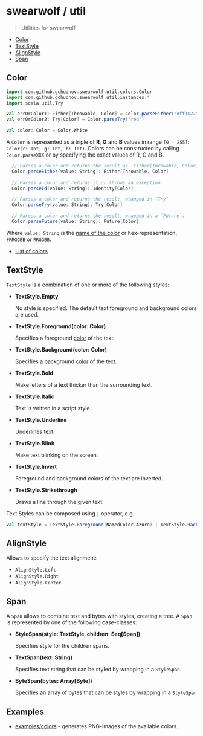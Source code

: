 # swearwolf / util

> Utilities for swearwolf

- [Color](#Color)
- [TextStyle](#TextStyle)
- [AlignStyle](#AlignStyle)
- [Span](#Span)

## Color

```scala
import com.github.gchudnov.swearwolf.util.colors.Color
import com.github.gchudnov.swearwolf.util.instances.*
import scala.util.Try

val errOrColor1: Either[Throwable, Color] = Color.parseEither("#ff1122")
val errOrColor2: Try[Color] = Color.parseTry("red")

val color: Color = Color.White
```

A `Color` is represented as a triple of **R**, **G** and **B** values in range `[0 - 255]`: `Color(r: Int, g: Int, b: Int)`.
Colors can be constructed by calling `Color.parseXXX` or by specifying the exact values of R, G and B.

```scala
  // Parses a color and returns the result as `Either[Throwable, Color]`
  Color.parseEither(value: String): Either[Throwable, Color]
  
  // Parses a color and returns it or throws an exception.
  Color.parseId(value: String): Identity[Color]

  // Parses a color and returns the result, wrapped in `Try`
  Color.parseTry(value: String): Try[Color]

  // Parses a color and returns the result, wrapped in a `Future`.
  Color.parseFuture(value: String): Future[Color] 
```

Where `value: String` is the [name of the color](COLORS.md) or hex-representation, `#RRGGBB` or `RRGGBB`.

- [List of colors](COLORS.md)

## TextStyle

`TextStyle` is a combination of one or more of the following styles:

- **TextStyle.Empty**

  No style is specified. The default text foreground and background colors are used.

- **TextStyle.Foreground(color: Color)**

  Specifies a foreground [color](#Color) of the text.

- **TextStyle.Background(color: Color)**

  Specifies a background [color](#Color) of the text.

- **TextStyle.Bold**

  Make letters of a text thicker than the surrounding text.

- **TextStyle.Italic**

  Text is written in a script style.

- **TextStyle.Underline**

  Underlines text.

- **TextStyle.Blink**

  Make text blinking on the screen.

- **TextStyle.Invert**

  Foreground and background colors of the text are inverted.

- **TextStyle.Strikethrough**

  Draws a line through the given text.

Text Styles can be composed using `|` operator, e.g.:

```scala
val textStyle = TextStyle.Foreground(NamedColor.Azure) | TextStyle.Background(NamedColor.LightGray) | TextStyle.Strikethrough
```

## AlignStyle

Allows to specify the text alignment:

- `AlignStyle.Left`
- `AlignStyle.Right`
- `AlignStyle.Center`

## Span

A `Span` allows to combine text and bytes with styles, creating a tree. A `Span` is represented by one of the following case-classes:

- **StyleSpan(style: TextStyle, children: Seq[Span])**

  Specifies style for the children spans.

- **TextSpan(text: String)**

  Specifies text string that can be styled by wrapping in a `StyleSpan`. 

- **ByteSpan(bytes: Array[Byte])**

  Specifies an array of bytes that can be styles by wrapping in a `StyleSpan`

## Examples

- [examples/colors](../examples/colors) - generates PNG-images of the available colors.
